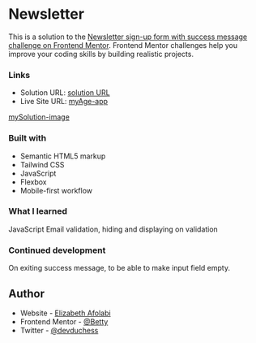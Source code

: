 # Newsletter

This is a solution to the [Newsletter sign-up form with success message challenge on Frontend Mentor](https://www.frontendmentor.io/challenges/newsletter-signup-form-with-success-message-3FC1AZbNrv). Frontend Mentor challenges help you improve your coding skills by building realistic projects.

### Links

- Solution URL: [solution URL](https://github.com/BettyAfolabi/myAge-app)
- Live Site URL: [myAge-app](https://myageapp.netlify.app/)

[mySolution-image](./images/Screenshot.png)

### Built with

- Semantic HTML5 markup
- Tailwind CSS
- JavaScript
- Flexbox
- Mobile-first workflow

### What I learned

JavaScript Email validation, hiding and displaying on validation

### Continued development

On exiting success message, to be able to make input field empty.

## Author

- Website - [Elizabeth Afolabi](https://www.linkedin.com/in/elizabeth-afolabi-2a6511196/)
- Frontend Mentor - [@Betty](https://www.frontendmentor.io/profile/Betty)
- Twitter - [@devduchess](https://www.twitter.com/devduchess)
